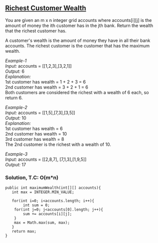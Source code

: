 ## [Richest Customer Wealth](https://leetcode.com/problems/richest-customer-wealth/)

You are given an m x n integer grid accounts where accounts[i][j] is the amount of money the i​​​​​​​​​​​th​​​​ customer has in the j​​​​​​​​​​​th​​​​ bank. Return the wealth that the richest customer has.

A customer's wealth is the amount of money they have in all their bank accounts. The richest customer is the customer that has the maximum wealth.

 
*Example-1* <br/>
*Input:* accounts = [[1,2,3],[3,2,1]] <br/>
*Output:* 6 <br/>
*Explanation:* <br/>
1st customer has wealth = 1 + 2 + 3 = 6 <br/>
2nd customer has wealth = 3 + 2 + 1 = 6 <br/>
Both customers are considered the richest with a wealth of 6 each, so return 6. <br/>

*Example-2* <br/>
*Input:* accounts = [[1,5],[7,3],[3,5]] <br/>
*Output:* 10 <br/>
*Explanation:* <br/>
1st customer has wealth = 6 <br/>
2nd customer has wealth = 10 <br/>
3rd customer has wealth = 8 <br/>
The 2nd customer is the richest with a wealth of 10. <br/>

*Example-3* <br/>
*Input:* accounts = [[2,8,7], [7,1,3],[1,9,5]] <br/>
*Output:* 17

### Solution, T.C: O(m*n)
```
public int maximumWealth(int[][] accounts){
   int max = INTEGER.MIN_VALUE;

   for(int i=0; i<accounts.length; i++){
        int sum = 0;
	for(int j=0; j<accounts[0].length; j++){
		sum += accounts[i][j];
	}
	max = Math.max(sum, max);
   }
   return max;
}
```

